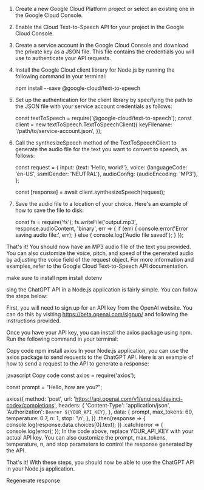 1. Create a new Google Cloud Platform project or select an existing one in the Google Cloud Console.

2. Enable the Cloud Text-to-Speech API for your project in the Google Cloud Console.

3. Create a service account in the Google Cloud Console and download the private key as a JSON file. This file contains the credentials you will use to authenticate your API requests.

4. Install the Google Cloud client library for Node.js by running the following command in your terminal:

    npm install --save @google-cloud/text-to-speech

5. Set up the authentication for the client library by specifying the path to the JSON file with your service account credentials as follows:

    const textToSpeech = require('@google-cloud/text-to-speech');
    const client = new textToSpeech.TextToSpeechClient({
     keyFilename: '/path/to/service-account.json',
    });

6. Call the synthesizeSpeech method of the TextToSpeechClient to generate the audio file for the text you want to convert to speech, as follows:

    const request = {
    input: {text: 'Hello, world!'},
    voice: {languageCode: 'en-US', ssmlGender: 'NEUTRAL'},
    audioConfig: {audioEncoding: 'MP3'},
    };

    const [response] = await client.synthesizeSpeech(request);

7. Save the audio file to a location of your choice. Here's an example of how to save the file to disk:

    const fs = require('fs');
    fs.writeFile('output.mp3', response.audioContent, 'binary', err => {
    if (err) {
        console.error('Error saving audio file:', err);
    } else {
        console.log('Audio file saved!');
    }
    });

That's it! You should now have an MP3 audio file of the text you provided. You can also customize the voice, pitch, and speed of the generated audio by adjusting the voice field of the request object. For more information and examples, refer to the Google Cloud Text-to-Speech API documentation.


make sure to install npm install dotenv 


sing the ChatGPT API in a Node.js application is fairly simple. You can follow the steps below:

First, you will need to sign up for an API key from the OpenAI website. You can do this by visiting https://beta.openai.com/signup/ and following the instructions provided.

Once you have your API key, you can install the axios package using npm. Run the following command in your terminal:

Copy code
npm install axios
In your Node.js application, you can use the axios package to send requests to the ChatGPT API. Here is an example of how to send a request to the API to generate a response:

javascript
Copy code
const axios = require('axios');

const prompt = "Hello, how are you?";

axios({
  method: 'post',
  url: 'https://api.openai.com/v1/engines/davinci-codex/completions',
  headers: {
    'Content-Type': 'application/json',
    'Authorization': `Bearer ${YOUR_API_KEY}`,
  },
  data: {
    prompt,
    max_tokens: 60,
    temperature: 0.7,
    n: 1,
    stop: '\n',
  },
})
.then(response => {
  console.log(response.data.choices[0].text);
})
.catch(error => {
  console.log(error);
});
In the code above, replace YOUR_API_KEY with your actual API key. You can also customize the prompt, max_tokens, temperature, n, and stop parameters to control the response generated by the API.

That's it! With these steps, you should now be able to use the ChatGPT API in your Node.js application.



Regenerate response





